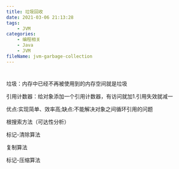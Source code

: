```yaml
---
title: 垃圾回收
date: 2021-03-06 21:13:28
tags:
	- JVM
categories:
	- 编程相关
	- Java
	- JVM
fileName: jvm-garbage-collection
---
```


#

垃圾：内存中已经不再被使用到的内存空间就是垃圾



引用计数器：给对象添加一个引用计数器，有访问就加1.引用失效就减一

优点:实现简单、效率高;缺点:不能解决对象之间循环引用的问题



根搜索方法（可达性分析）



标记-清除算法

复制算法

标记-压缩算法
